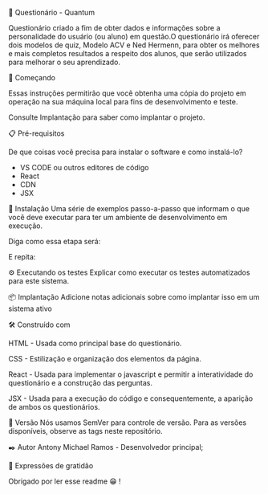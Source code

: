 📱 Questionário - Quantum 

Questionário criado a fim de obter dados e informações sobre a personalidade do usuário (ou aluno) em questão.O questionário irá oferecer dois modelos de quiz, Modelo ACV e Ned Hermenn, para obter os melhores e mais completos resultados a respeito dos alunos, que serão utilizados para melhorar o seu aprendizado.

🚀 Começando

Essas instruções permitirão que você obtenha uma cópia do projeto em operação na sua máquina local para fins de desenvolvimento e teste.

Consulte Implantação para saber como implantar o projeto.

📋 Pré-requisitos

De que coisas você precisa para instalar o software e como instalá-lo?

 - VS CODE ou outros editores de código 
 - React 
 - CDN 
 - JSX 

🔧 Instalação
Uma série de exemplos passo-a-passo que informam o que você deve executar para ter um ambiente de desenvolvimento em execução.

Diga como essa etapa será:


E repita:


⚙️ Executando os testes
Explicar como executar os testes automatizados para este sistema.


📦 Implantação
Adicione notas adicionais sobre como implantar isso em um sistema ativo


🛠️ Construído com

HTML - Usada como principal base do questionário.

CSS - Estilização e organização dos elementos da página.

React - Usada para implementar o javascript e permitir a interatividade do questionário e a construção das perguntas.

JSX - Usada para a execução do código e consequentemente, a aparição de ambos os questionários.



📌 Versão
Nós usamos SemVer para controle de versão. Para as versões disponíveis, observe as tags neste repositório.


✒️ Autor
Antony Michael Ramos - Desenvolvedor principal;
 
 
🎁 Expressões de gratidão

Obrigado por ler esse readme 😁 ! 
